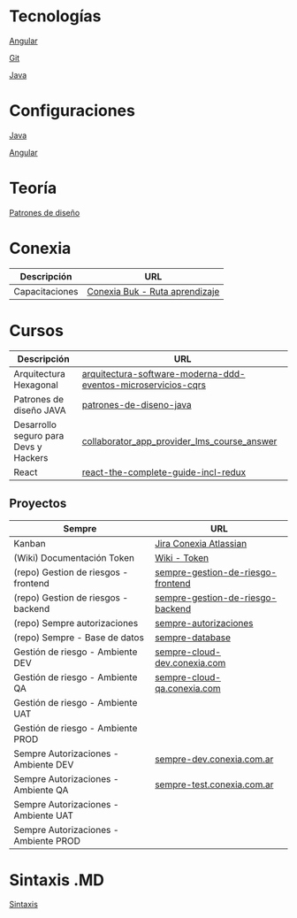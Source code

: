 # Tecnologías

[Angular](./technologies/Angular.md)

[Git](./technologies/Git.md)

[Java](./technologies/Java.md)

# Configuraciones

[Java](./installations/java-configuration.md)

[Angular](./installations/angular-configuration.md)

# Teoría

[Patrones de diseño](./teory/design-patterns.md)

# Conexia

| Descripción    | URL                                                                                                                                                               |
|----------------|-------------------------------------------------------------------------------------------------------------------------------------------------------------------|
| Capacitaciones | [Conexia Buk - Ruta aprendizaje](https://conexia.buk.co/capacitaciones/sonata/user/user_report/2002612/sonata/user/user_report_collaborator_training_course/list) |

# Cursos

| Descripción                           | URL                                                                                                                                                                                             |
|---------------------------------------|-------------------------------------------------------------------------------------------------------------------------------------------------------------------------------------------------|
| Arquitectura Hexagonal                | [arquitectura-software-moderna-ddd-eventos-microservicios-cqrs](https://conexia.udemy.com/course/arquitectura-software-moderna-ddd-eventos-microservicios-cqrs/learn/lecture/32317160#overview) |
| Patrones de diseño JAVA               | [patrones-de-diseno-java](https://conexia.udemy.com/course/patrones-de-diseno-java)                                                                                                             |
| Desarrollo seguro para Devs y Hackers | [collaborator_app_provider_lms_course_answer](https://conexia.buk.co/capacitaciones/collaborator_app_provider_lms_course_answer/lms_course/760806/index)                                        |
| React                                 | [react-the-complete-guide-incl-redux](https://conexia.udemy.com/course/react-the-complete-guide-incl-redux/learn/lecture/25595350#overview)                                                     |

## Proyectos

| Sempre                                | URL                                                                                                                    |
|---------------------------------------|------------------------------------------------------------------------------------------------------------------------|
| Kanban                                | [Jira Conexia Atlassian](https://jira-conexia.atlassian.net/jira/software/c/projects/SAM/boards/190?issueType=10201)   |
| (Wiki) Documentación Token            | [Wiki - Token](https://wikidevs.conexia.com/es/proyectos/sempre/implementaciones/token)                                |
| (repo) Gestion de riesgos - frontend  | [sempre-gestion-de-riesgo-frontend](https://bitbucket.org/conexiacom/sempre-gestion-de-riesgo-frontend/pull-requests/) |
| (repo) Gestion de riesgos - backend   | [sempre-gestion-de-riesgo-backend](https://bitbucket.org/conexiacom/sempre-gestion-de-riesgo-backend/pull-requests/)   |
| (repo) Sempre autorizaciones          | [sempre-autorizaciones](https://bitbucket.org/conexiacom/sempre-autorizaciones/pull-requests/)                         |
| (repo) Sempre - Base de datos         | [sempre-database](https://bitbucket.org/conexiacom/sempre-database/pull-requests/)                                     |
| Gestión de riesgo - Ambiente DEV      | [sempre-cloud-dev.conexia.com](https://sempre-cloud-dev.conexia.com.ar/login)                                          |
| Gestión de riesgo - Ambiente QA       | [sempre-cloud-qa.conexia.com](https://sempre-cloud-qa.conexia.com.ar/login)                                            |
| Gestión de riesgo - Ambiente UAT      |                                                                                                                        |
| Gestión de riesgo - Ambiente PROD     |                                                                                                                        |
| Sempre Autorizaciones - Ambiente DEV  | [sempre-dev.conexia.com.ar](https://sempre-dev.conexia.com.ar/wap/main)                                                |
| Sempre Autorizaciones - Ambiente QA   | [sempre-test.conexia.com.ar](https://sempre-dev.conexia.com.ar/wap/main)                                               |
| Sempre Autorizaciones - Ambiente UAT  |                                                                                                                        |
| Sempre Autorizaciones - Ambiente PROD |                                                                                                                        |

# Sintaxis .MD

[Sintaxis](./sintax-md.md)